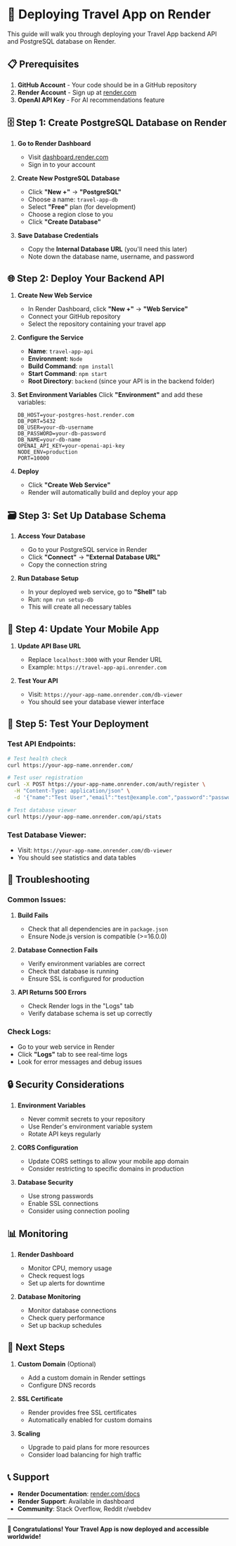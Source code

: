 # 🚀 Deploying Travel App on Render

This guide will walk you through deploying your Travel App backend API and PostgreSQL database on Render.

## 📋 Prerequisites

1. **GitHub Account** - Your code should be in a GitHub repository
2. **Render Account** - Sign up at [render.com](https://render.com)
3. **OpenAI API Key** - For AI recommendations feature

## 🗄️ Step 1: Create PostgreSQL Database on Render

1. **Go to Render Dashboard**
   - Visit [dashboard.render.com](https://dashboard.render.com)
   - Sign in to your account

2. **Create New PostgreSQL Database**
   - Click **"New +"** → **"PostgreSQL"**
   - Choose a name: `travel-app-db`
   - Select **"Free"** plan (for development)
   - Choose a region close to you
   - Click **"Create Database"**

3. **Save Database Credentials**
   - Copy the **Internal Database URL** (you'll need this later)
   - Note down the database name, username, and password

## 🌐 Step 2: Deploy Your Backend API

1. **Create New Web Service**
   - In Render Dashboard, click **"New +"** → **"Web Service"**
   - Connect your GitHub repository
   - Select the repository containing your travel app

2. **Configure the Service**
   - **Name**: `travel-app-api`
   - **Environment**: `Node`
   - **Build Command**: `npm install`
   - **Start Command**: `npm start`
   - **Root Directory**: `backend` (since your API is in the backend folder)

3. **Set Environment Variables**
   Click **"Environment"** and add these variables:
   ```
   DB_HOST=your-postgres-host.render.com
   DB_PORT=5432
   DB_USER=your-db-username
   DB_PASSWORD=your-db-password
   DB_NAME=your-db-name
   OPENAI_API_KEY=your-openai-api-key
   NODE_ENV=production
   PORT=10000
   ```

4. **Deploy**
   - Click **"Create Web Service"**
   - Render will automatically build and deploy your app

## 🗃️ Step 3: Set Up Database Schema

1. **Access Your Database**
   - Go to your PostgreSQL service in Render
   - Click **"Connect"** → **"External Database URL"**
   - Copy the connection string

2. **Run Database Setup**
   - In your deployed web service, go to **"Shell"** tab
   - Run: `npm run setup-db`
   - This will create all necessary tables

## 🔗 Step 4: Update Your Mobile App

1. **Update API Base URL**
   - Replace `localhost:3000` with your Render URL
   - Example: `https://travel-app-api.onrender.com`

2. **Test Your API**
   - Visit: `https://your-app-name.onrender.com/db-viewer`
   - You should see your database viewer interface

## 📱 Step 5: Test Your Deployment

### Test API Endpoints:
```bash
# Test health check
curl https://your-app-name.onrender.com/

# Test user registration
curl -X POST https://your-app-name.onrender.com/auth/register \
  -H "Content-Type: application/json" \
  -d '{"name":"Test User","email":"test@example.com","password":"password123"}'

# Test database viewer
curl https://your-app-name.onrender.com/api/stats
```

### Test Database Viewer:
- Visit: `https://your-app-name.onrender.com/db-viewer`
- You should see statistics and data tables

## 🔧 Troubleshooting

### Common Issues:

1. **Build Fails**
   - Check that all dependencies are in `package.json`
   - Ensure Node.js version is compatible (>=16.0.0)

2. **Database Connection Fails**
   - Verify environment variables are correct
   - Check that database is running
   - Ensure SSL is configured for production

3. **API Returns 500 Errors**
   - Check Render logs in the "Logs" tab
   - Verify database schema is set up correctly

### Check Logs:
- Go to your web service in Render
- Click **"Logs"** tab to see real-time logs
- Look for error messages and debug issues

## 🔒 Security Considerations

1. **Environment Variables**
   - Never commit secrets to your repository
   - Use Render's environment variable system
   - Rotate API keys regularly

2. **CORS Configuration**
   - Update CORS settings to allow your mobile app domain
   - Consider restricting to specific domains in production

3. **Database Security**
   - Use strong passwords
   - Enable SSL connections
   - Consider using connection pooling

## 📊 Monitoring

1. **Render Dashboard**
   - Monitor CPU, memory usage
   - Check request logs
   - Set up alerts for downtime

2. **Database Monitoring**
   - Monitor database connections
   - Check query performance
   - Set up backup schedules

## 🚀 Next Steps

1. **Custom Domain** (Optional)
   - Add a custom domain in Render settings
   - Configure DNS records

2. **SSL Certificate**
   - Render provides free SSL certificates
   - Automatically enabled for custom domains

3. **Scaling**
   - Upgrade to paid plans for more resources
   - Consider load balancing for high traffic

## 📞 Support

- **Render Documentation**: [render.com/docs](https://render.com/docs)
- **Render Support**: Available in dashboard
- **Community**: Stack Overflow, Reddit r/webdev

---

**🎉 Congratulations! Your Travel App is now deployed and accessible worldwide!** 